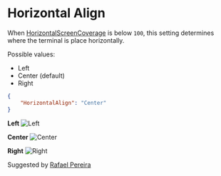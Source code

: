 # Horizontal Align

When [HorizontalScreenCoverage](/settings/horizontal-screen-coverage) is below ```100```, this setting determines where the terminal is place horizontally.

Possible values:

- Left
- Center (default)
- Right

```json
{
	"HorizontalAlign": "Center"
}
```

**Left**
![Left](/assets/img/horizontal-align-left.png)

**Center**
![Center](/assets/img/horizontal-align-center.png)

**Right**
![Right](/assets/img/horizontal-align-right.png)

<span class="by">Suggested by [Rafael Pereira](https://github.com/bsides)</span>
